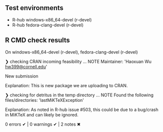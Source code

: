 ## Test environments
- R-hub windows-x86_64-devel (r-devel)
- R-hub fedora-clang-devel (r-devel)

## R CMD check results
On windows-x86_64-devel (r-devel), fedora-clang-devel (r-devel)

❯ checking CRAN incoming feasibility ... NOTE
  Maintainer: 'Haoxuan Wu <hw399@cornell.edu>'
  
  New submission
  
Explanation: This is new package we are uploading to CRAN.

❯ checking for detritus in the temp directory ... NOTE
  Found the following files/directories:
    'lastMiKTeXException'
    
Explanation: As noted in R-hub issue #503, this could be due to a bug/crash in MiKTeX and can likely be ignored.
    
0 errors ✔ | 0 warnings ✔ | 2 notes ✖
